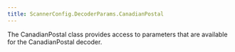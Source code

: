 ```yaml
---
title: ScannerConfig.DecoderParams.CanadianPostal
---
```


The CanadianPostal class provides access to parameters that are
 available for the CanadianPostal decoder.



